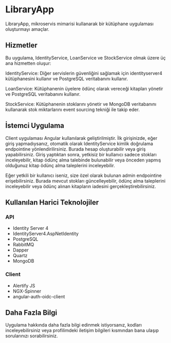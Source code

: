 <h1>LibraryApp</h1>
<p>LibraryApp, mikroservis mimarisi kullanarak bir kütüphane uygulaması oluşturmayı amaçlar.</p>

<h2>Hizmetler</h2>
<p>Bu uygulama, IdentityService, LoanService ve StockService olmak üzere üç ana hizmetten oluşur:</p>

<p>IdentityService: Diğer servislerin güvenliğini sağlamak için identityserver4 kütüphanesini kullanır ve PostgreSQL veritabanını kullanır.</p>

<p>LoanService: Kütüphanenin üyelere ödünç olarak vereceği kitapları yönetir ve PostgreSQL veritabanını kullanır.</p>

<p>StockService: Kütüphanenin stoklarını yönetir ve MongoDB veritabanını kullanarak stok miktarlarını event sourcing tekniği ile takip eder.</p>

<h2>İstemci Uygulama</h2>
<p>Client uygulaması Angular kullanılarak geliştirilmiştir. İlk girişinizde, eğer giriş yapmadıysanız, otomatik olarak IdentityService kimlik doğrulama endpointine yönlendirilirsiniz. Burada hesap oluşturabilir veya giriş yapabilirsiniz. Giriş yaptıktan sonra, yetkisiz bir kullanıcı sadece stokları inceleyebilir, kitap ödünç alma talebinde bulunabilir veya önceden yapmış olduğunuz kitap ödünç alma taleplerini inceleyebilir.</p>

<p>Eğer yetkili bir kullanıcı iseniz, size özel olarak bulunan admin endpointine erişebilirsiniz. Burada mevcut stokları güncelleyebilir, ödünç alma taleplerini inceleyebilir veya ödünç alınan kitapların iadesini gerçekleştirebilirsiniz.</p>

<h2>Kullanılan Harici Teknolojiler</h2>
<h3>API</h3>
<ul>
  <li>Identity Server 4</li>
  <li>IdentityServer4.AspNetIdentity</li>
  <li>PostgreSQL</li>
  <li>RabbitMQ</li>
  <li>Dapper</li>
  <li>Quartz</li>
  <li>MongoDB</li>
</ul>
<h3>Client</h3>
<ul>
  <li>Alertify JS</li>
  <li>NGX-Spinner</li>
  <li>angular-auth-oidc-client</li>
</ul>

<h2>Daha Fazla Bilgi</h2>
<p>Uygulama hakkında daha fazla bilgi edinmek istiyorsanız, kodları inceleyebilirsiniz veya profilimdeki iletişim bilgileri kısmından bana ulaşıp sorularınızı sorabilirsiniz.</p>
